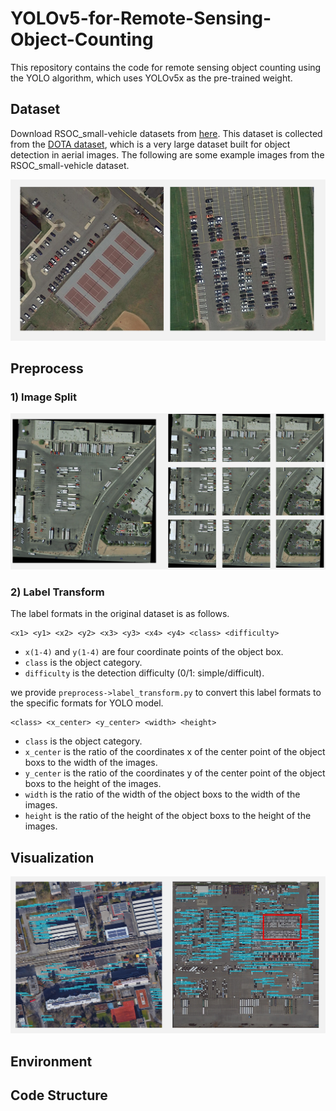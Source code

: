 # YOLOv5-for-Remote-Sensing-Object-Counting
This repository contains the code for remote sensing object counting using the YOLO algorithm, which uses YOLOv5x as the pre-trained weight.


## Dataset 
Download RSOC_small-vehicle datasets from [here](https://github.com/gaoguangshuai/Counting-from-Sky-A-Large-scale-Dataset-for-Remote-Sensing-Object-Counting-and-A-Benchmark-Method). This dataset is collected from the [DOTA dataset](https://captain-whu.github.io/DOTA/dataset.html), which is a very large dataset built for object detection in aerial images. The following are some example images from the RSOC_small-vehicle dataset. 

![](https://github.com/huangyongbobo/YOLOv5-for-Remote-Sensing-Object-Counting/blob/main/show_image/example.png)


## Preprocess
### 1) Image Split


![](https://github.com/huangyongbobo/YOLOv5-for-Remote-Sensing-Object-Counting/blob/main/show_image/image_split.png)

### 2) Label Transform
The label formats in the original dataset is as follows.

```
<x1> <y1> <x2> <y2> <x3> <y3> <x4> <y4> <class> <difficulty>
``` 

* `x(1-4)` and `y(1-4)` are four coordinate points of the object box. 
* `class` is the object category. 
* `difficulty` is the detection difficulty (0/1: simple/difficult).

we provide `preprocess->label_transform.py` to convert this label formats to the specific formats for YOLO model.
 
```
<class> <x_center> <y_center> <width> <height>
``` 

* `class` is the object category. 
* `x_center` is the ratio of the coordinates x of the center point of the object boxs to the width of the images. 
* `y_center` is the ratio of the coordinates y of the center point of the object boxs to the height of the images. 
* `width` is the ratio of the width of the object boxs to the width of the images. 
* `height` is the ratio of the height of the object boxs to the height of the images. 


## Visualization


![](https://github.com/huangyongbobo/YOLOv5-for-Remote-Sensing-Object-Counting/blob/main/show_image/result.png)

## Environment

## Code Structure
